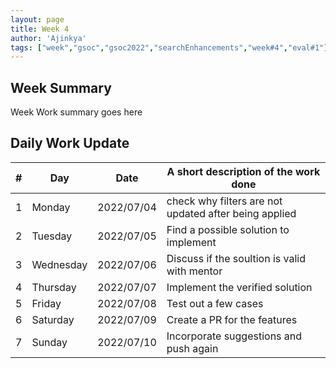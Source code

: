 ```yaml
---
layout: page
title: Week 4
author: 'Ajinkya'
tags: ["week","gsoc","gsoc2022","searchEnhancements","week#4","eval#1"]
---
```


## Week Summary

Week Work summary goes here 

## Daily Work Update

|\#|Day|Date|A short description of the work done|  
|---	|---	|---	|---	|  
|1   	| Monday 	  |   2022/07/04	  | check why filters are not updated after being applied |  
|2   	| Tuesday  	|   2022/07/05	  | Find a possible solution to implement|  
|3   	| Wednesday |   2022/07/06 	  | Discuss if the soultion is valid with mentor |  
|4   	| Thursday  |   2022/07/07	  | Implement the verified solution |  
|5   	| Friday  	|   2022/07/08	  | Test out a few cases |  
|6   	| Saturday  |   2022/07/09	  | Create a PR for the features |  
|7   	| Sunday  	|   2022/07/10	  | Incorporate suggestions and push again |  
